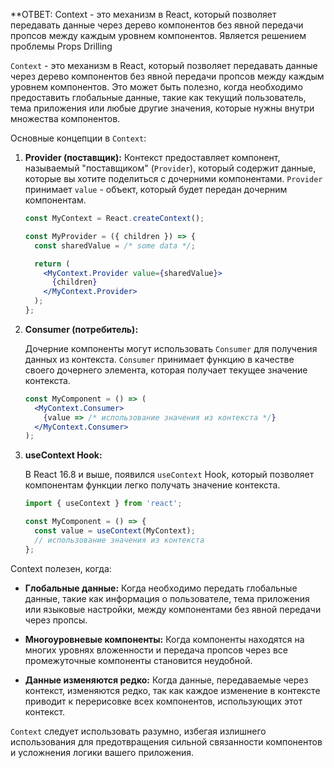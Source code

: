 **ОТВЕТ: 
	Context - это механизм в React, который позволяет передавать данные через дерево компонентов без явной передачи пропсов между каждым уровнем компонентов. Является решением проблемы Props Drilling

`Context` - это механизм в React, который позволяет передавать данные через дерево компонентов без явной передачи пропсов между каждым уровнем компонентов. Это может быть полезно, когда необходимо предоставить глобальные данные, такие как текущий пользователь, тема приложения или любые другие значения, которые нужны внутри множества компонентов.

Основные концепции в `Context`:

1. **Provider (поставщик):**
   Контекст предоставляет компонент, называемый "поставщиком" (`Provider`), который содержит данные, которые вы хотите поделиться с дочерними компонентами. `Provider` принимает `value` - объект, который будет передан дочерним компонентам.

   ```jsx
   const MyContext = React.createContext();

   const MyProvider = ({ children }) => {
     const sharedValue = /* some data */;

     return (
       <MyContext.Provider value={sharedValue}>
         {children}
       </MyContext.Provider>
     );
   };
   ```

2. **Consumer (потребитель):**
   
   Дочерние компоненты могут использовать `Consumer` для получения данных из контекста. `Consumer` принимает функцию в качестве своего дочернего элемента, которая получает текущее значение контекста.

   ```jsx
   const MyComponent = () => (
     <MyContext.Consumer>
       {value => /* использование значения из контекста */}
     </MyContext.Consumer>
   );
   ```

3. **useContext Hook:**
   
   В React 16.8 и выше, появился `useContext` Hook, который позволяет компонентам функции легко получать значение контекста.

   ```jsx
   import { useContext } from 'react';

   const MyComponent = () => {
     const value = useContext(MyContext);
     // использование значения из контекста
   };
   ```

Context полезен, когда:

- **Глобальные данные:** Когда необходимо передать глобальные данные, такие как информация о пользователе, тема приложения или языковые настройки, между компонентами без явной передачи через пропсы.

- **Многоуровневые компоненты:** Когда компоненты находятся на многих уровнях вложенности и передача пропсов через все промежуточные компоненты становится неудобной.

- **Данные изменяются редко:** Когда данные, передаваемые через контекст, изменяются редко, так как каждое изменение в контексте приводит к перерисовке всех компонентов, использующих этот контекст.

`Context` следует использовать разумно, избегая излишнего использования для предотвращения сильной связанности компонентов и усложнения логики вашего приложения.